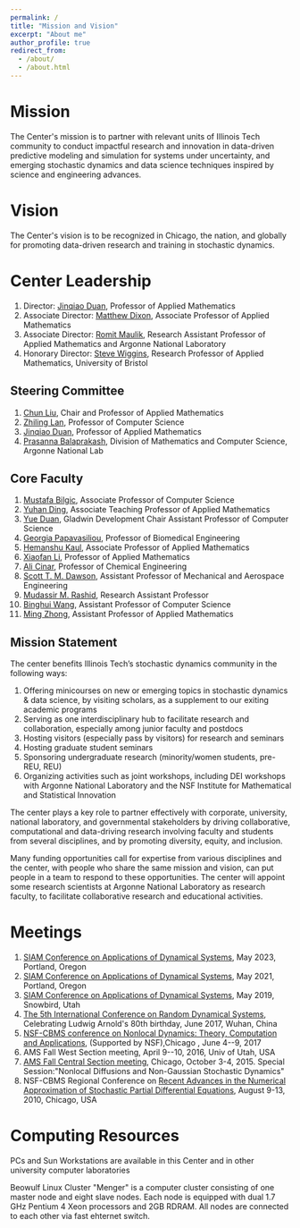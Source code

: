 ```yaml
---
permalink: /
title: "Mission and Vision"
excerpt: "About me"
author_profile: true
redirect_from: 
  - /about/
  - /about.html
---
```


Mission
======
The Center's mission is to partner with relevant units of Illinois Tech community to conduct impactful research and innovation in data-driven predictive modeling and simulation for systems under uncertainty, and emerging stochastic dynamics and data science techniques inspired by science and engineering advances.

Vision
======
The Center's vision is to be recognized in Chicago, the nation, and globally for promoting data-driven research and training in stochastic dynamics.


Center Leadership
======
1. Director: [Jinqiao Duan](https://www.iit.edu/directory/people/jinqiao-duan), Professor of Applied Mathematics
1. Associate Director: [Matthew Dixon](https://www.iit.edu/directory/people/matthew-dixon), Associate Professor of Applied Mathematics 
1. Associate Director: [Romit Maulik](https://www.iit.edu/directory/people/romit-maulik), Research Assistant Professor of Applied Mathematics and Argonne National Laboratory 
1. Honorary Director: [Steve Wiggins](https://research-information.bris.ac.uk/en/persons/stephen-r-wiggins), Research Professor of Applied Mathematics, University of Bristol



Steering Committee
------
1. [Chun Liu](https://www.iit.edu/directory/people/chun-liu), Chair and Professor of Applied Mathematics
1. [Zhiling Lan](https://www.iit.edu/directory/people/zhiling-lan), Professor of Computer Science 
1. [Jinqiao Duan](https://www.iit.edu/directory/people/jinqiao-duan), Professor of Applied Mathematics
1. [Prasanna Balaprakash](https://www.anl.gov/profile/prasanna-balaprakash), Division of Mathematics and Computer Science, Argonne National Lab

Core Faculty
------
1. [Mustafa Bilgic](https://www.iit.edu/directory/people/mustafa-bilgic), Associate Professor of Computer Science
1. [Yuhan Ding](https://www.iit.edu/directory/people/yuhan-ding), Associate Teaching Professor of Applied Mathematics
1. [Yue Duan](https://www.iit.edu/directory/people/yue-duan), Gladwin Development Chair Assistant Professor of Computer Science
1. [Georgia Papavasiliou](https://www.iit.edu/directory/people/georgia-papavasiliou), Professor of Biomedical Engineering
1. [Hemanshu Kaul](https://www.iit.edu/directory/people/hemanshu-kaul), Associate Professor of Applied Mathematics
1. [Xiaofan Li](https://www.iit.edu/directory/people/xiaofan-li), Professor of Applied Mathematics
1. [Ali Cinar](https://www.iit.edu/directory/people/ali-cinar), Professor of Chemical Engineering
1. [Scott T. M. Dawson](https://www.iit.edu/directory/people/scott-dawson), Assistant Professor of Mechanical and Aerospace Engineering
1. [Mudassir M. Rashid](https://www.iit.edu/directory/people/mudassir-rashid), Research Assistant Professor
1. [Binghui Wang](https://www.iit.edu/directory/people/binghui-wang), Assistant Professor of Computer Science
1. [Ming Zhong](https://www.iit.edu/directory/people/ming-zhong), Assistant Professor of Applied Mathematics 



Mission Statement
------
The center benefits Illinois Tech’s stochastic dynamics community in the following ways:

1. Offering minicourses on new or emerging topics in stochastic dynamics & data science, by visiting scholars, as a supplement to our exiting academic programs
1. Serving as one interdisciplinary hub to facilitate research and collaboration, especially among junior faculty and postdocs
1. Hosting visitors (especially pass by visitors) for research and seminars
1. Hosting graduate student seminars
1. Sponsoring undergraduate research (minority/women students, pre-REU, REU)
1. Organizing activities such as joint workshops, including DEI workshops with Argonne National Laboratory and the NSF Institute for Mathematical and Statistical Innovation

The center plays a key role to partner effectively with corporate, university, national laboratory, and governmental stakeholders by driving collaborative, computational and data-driving research involving faculty and students from several disciplines, and by promoting diversity, equity, and inclusion.

Many funding opportunities call for expertise from various disciplines and the center, with people who share the same mission and vision, can put people in a team to respond to these opportunities. The center will appoint some research scientists at Argonne National Laboratory as research faculty, to facilitate collaborative research and educational activities.

Meetings
======
1. [SIAM Conference on Applications of Dynamical Systems](https://www.siam.org/conferences/cm/conference/ds23), May 2023, Portland, Oregon
1. [SIAM Conference on Applications of Dynamical Systems](https://archive.siam.org/meetings/ds17/), May 2021, Portland, Oregon
1. [SIAM Conference on Applications of Dynamical Systems](https://archive.siam.org/meetings/ds17/), May 2019, Snowbird, Utah
1. [The 5th International Conference on Random Dynamical Systems](http://mathcenter.hust.edu.cn/), Celebrating Ludwig Arnold's 80th birthday, June 2017, Wuhan, China
1. [NSF-CBMS conference on Nonlocal Dynamics: Theory, Computation and Applications](http://math.iit.edu/nonlocaldynamics.html), (Supported by NSF),Chicago , June 4--9, 2017
1. AMS Fall West Section meeting, April 9--10, 2016, Univ of Utah, USA
1. [AMS Fall Central Section meeting](https://www.ams.org/meetings/sectional/2219_program_ss30.html#title), Chicago, October 3-4, 2015. Special Session:"Nonlocal Diffusions and Non-Gaussian Stochastic Dynamics"
1. NSF-CBMS Regional Conference on [Recent Advances in the Numerical Approximation of Stochastic Partial Differential Equations](http://math.iit.edu/~spde2010/index.html), August 9-13, 2010, Chicago, USA


Computing Resources
======
PCs and Sun Workstations are available in this Center and in other university computer laboratories 

Beowulf Linux Cluster "Menger" is a computer cluster consisting of one master node and eight slave nodes. Each node is equipped with dual 1.7 GHz Pentium 4 Xeon processors and 2GB RDRAM. All nodes are connected to each other via fast ehternet switch.
